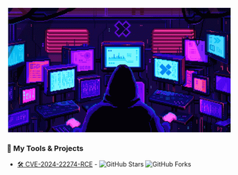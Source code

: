 <p align="center">
  <img src="mode.gif" alt="mode">
</p>


### 🔧 My Tools & Projects

- [🛠️ CVE-2024-22274-RCE](https://github.com/l0n3m4n/CVE-2024-22274-RCE) - ![GitHub Stars](https://img.shields.io/github/stars/l0n3m4n/CVE-2024-22274-RCE?style=social) ![GitHub Forks](https://img.shields.io/github/forks/l0n3m4n/CVE-2024-22274-RCE?style=social)  
  
